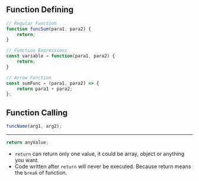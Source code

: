 ## Function Defining
```js
// Regular Function
function funcSum(para1, para2) {
	return;
}
```

```js
// Function Expressions
const variable = function(para1, para2) {
	return;
}
```

```js
// Arrow Function
const sumFunc = (para1, para2) => {
	return para1 + para2;
};
```
## Function Calling
```js
funcName(arg1, arg2);
```
---
```js
return anyValue;
```
- `return` can return only one value, it could be array, object or anything you want.
- Code written after `return` will never be executed. Because return means the `break` of function.